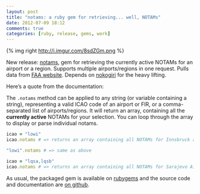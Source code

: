```yaml
---
layout: post
title: "notams: a ruby gem for retrieving... well, NOTAMs"
date: 2012-07-09 18:12
comments: true
categories: [ruby, release, gems, work]
---
```


{% img right http://i.imgur.com/8sdZGm.png %}

New release: [notams](https://rubygems.org/gems/notams), gem for retrieving the currently active NOTAMs
for an airport or a region. Supports multiple airports/regions in one request. Pulls data from
[FAA website](http://www.faa.gov/). Depends on [nokogiri](http://nokogiri.org/) for the heavy lifting.

Here’s a quote from the documentation:

The `.notams` method can be applied to any string (or variable containing a string), representing a valid
ICAO code of an airport or FIR, or a comma-separated list of airports/regions. It will return an array,
containing all the **currently active** NOTAMs for your selection. You can loop through the array to display or
parse individual notams.

```ruby
icao = "lowi"
icao.notams # => returns an array containing all NOTAMs for Innsbruck airport

"lowi".notams # => same as above

icao = "lqsa,lqsb"
icao.notams # => returns an array containing all NOTAMs for Sarajevo Airport and Bosnia and Herzegovina FIR
```

As usual, the packaged gem is available on [rubygems](https://rubygems.org/gems/notams) and the source
code and documentation are [on github](https://github.com/tarakanbg/notams).

